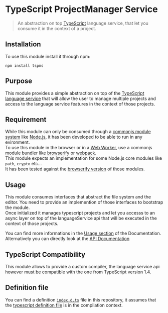 # TypeScript ProjectManager Service 

> An abstraction on top [TypeScript](http://www.typescriptlang.org/) language service, that let you consume it in the context of a project.

## Installation

To use this module install it through npm: 
```
npm install tspms
```

## Purpose 

This module provides a simple abstraction on top of the [TypeScript language service](https://github.com/Microsoft/TypeScript/wiki/Using-the-Language-Service-API)
that will allow the user to manage multiple projects and access to the language service features in the context of those projects.

## Requirement

While this module can only be consumed through a [commonjs module system](http://wiki.commonjs.org/wiki/Modules/1.1) like [Node.js](http://nodejs.org/), 
it has been developed to be able to run in any evironment.  
To use this module in the browser or in a [Web Worker](https://developer.mozilla.org/en-US/docs/Web/API/Web_Workers_API), 
use a commonjs module bundler like [browserify](http://browserify.org/) or [webpack](http://webpack.github.io/).  
This module expects an implementation for some Node.js core modules like `path`, `crypto` etc...  
It has been tested against the [browserify version](https://github.com/substack/node-browserify#compatibility) of those modules.

## Usage

This module consumes interfaces that abstract the file system and the editor. You need to provide an implemention of those interfaces to bootstrap the module.  
Once initialized it manages typescript projects and let you accesss to an async layer on top of the languageService api that will be executed in the context of those projects.

You can find more informations in the [Usage section](./doc/Usage.md) of the Documentation.  
Alternatively you can directly look at the [API Documentation](./doc/API.md)

## TypeScript Compatibility

This module allows to provide a custom compiler, the language service api however must be compatible with the one from TypeScript version 1.4.

## Definition file

You can find a definition [`index.d.ts`](./index.d.ts) file in this repository, it assumes that the [typescript definition file](https://github.com/Microsoft/TypeScript/blob/v1.4/bin/typescript.d.ts) is in the compilation context.
